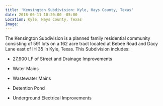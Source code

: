 ```yaml
---
title: 'Kensington Subdivision: Kyle, Hays County, Texas'
date: 2018-06-11 10:20:00 -05:00
Location: Kyle, Hays County, Texas
Image: 
---
```


The Kensington Subdivision is a planned family residential community consisting of 591 lots on a 162 acre tract located at Bebee Road and Dacy Lane east of IH 35 in Kyle, Texas.  This Subdivision includes: 

* 27,900 LF of Street and Drainage Improvements

* Water Mains

* Wastewater Mains

* Detention Pond

* Underground Electrical Improvements